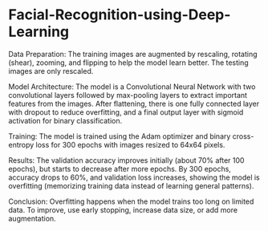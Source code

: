 # Facial-Recognition-using-Deep-Learning
Data Preparation:
The training images are augmented by rescaling, rotating (shear), zooming, and flipping to help the model learn better. The testing images are only rescaled.

Model Architecture:
The model is a Convolutional Neural Network with two convolutional layers followed by max-pooling layers to extract important features from the images. After flattening, there is one fully connected layer with dropout to reduce overfitting, and a final output layer with sigmoid activation for binary classification.

Training:
The model is trained using the Adam optimizer and binary cross-entropy loss for 300 epochs with images resized to 64x64 pixels.

Results:
The validation accuracy improves initially (about 70% after 100 epochs), but starts to decrease after more epochs. By 300 epochs, accuracy drops to 60%, and validation loss increases, showing the model is overfitting (memorizing training data instead of learning general patterns).

Conclusion:
Overfitting happens when the model trains too long on limited data. To improve, use early stopping, increase data size, or add more augmentation.

